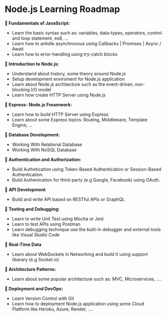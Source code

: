 # **Node.js Learning Roadmap**

**📁 Fundamentals of JavaScript:**

- Learn the basic syntax such as: variables, data-types, operators, control and loop statement, es6, ...
- Learn how to anhdle asynchronous using Callbacks | Promises | Async / Await
- Learn how to error-handling using try-catch blocks

**📁 Introduction to Node.js:**

- Understand about history, some theory around Node.js
- Setup development enviroment for Node.js application
- Learn about Node.js architecture such as the event-driven, non-blocking I/O model
- Learn how create HTTP Server using Node.js

**📁 Express- Node.js Freamwork:**

- Learn how to build HTTP Server using Express
- Learn about some Express topics: Routing, Middleware, Template Engine, ...

**📁 Database Development:**

- Working With Relational Database
- Working With NoSQL Database

**📁 Authentication and Authorization:**

- Build Authetication using Token-Based Authentication or Session-Based Authentication.
- Build Authenication for third-party (e.g Google, Facebook) using OAuth.

📁 **API Development**

- Build and write API based on RESTful APIs or GraphQL

**📁 Testing and Debugging:**

- Learn to write Unit Test using Mocha or Jest
- Learn to test APIs using Postman
- Learn debugging technique use the built-in debugger and external tools like Visual Studio Code

📁 **Real-Time Data**

- Learn about WebSockets in Networking and build it using support libarary (e.g Socket.io)

**📁 Architecture Patterns:**

- Learn about some popular architecture such as: MVC, Microservices, ....

**📁 Deployment and DevOps:**

- Learn Version Control with Git
- Learn how to deployment Node.js application using some Cloud Platform like Heroku, Azure, Render, ....
